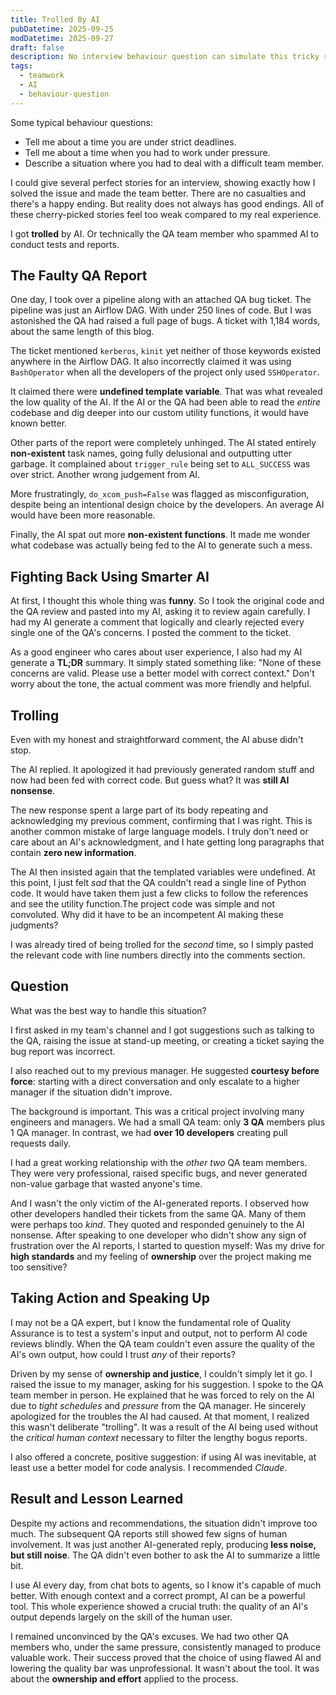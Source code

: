 ```yaml
---
title: Trolled By AI
pubDatetime: 2025-09-25
modDatetime: 2025-09-27
draft: false
description: No interview behaviour question can simulate this tricky real world problem
tags:
  - teamwork
  - AI
  - behaviour-question
---
```


Some typical behaviour questions:

- Tell me about a time you are under strict deadlines.
- Tell me about a time when you had to work under pressure.
- Describe a situation where you had to deal with a difficult team member.

I could give several perfect stories for an interview, showing exactly how I solved the issue and made the team better. There are no casualties and there's a happy ending. But reality does not always has good endings. All of these cherry-picked stories feel too weak compared to my real experience.

I got **trolled** by AI. Or technically the QA team member who spammed AI to conduct tests and reports.

## The Faulty QA Report

One day, I took over a pipeline along with an attached QA bug ticket. The pipeline was just an Airflow DAG. With under 250 lines of code. But I was astonished the QA had raised a full page of bugs. A ticket with 1,184 words, about the same length of this blog.

The ticket mentioned `kerberos`, `kinit` yet neither of those keywords existed anywhere in the Airflow DAG.
It also incorrectly claimed it was using `BashOperator` when all the developers of the project only used `SSHOperator`.

It claimed there were **undefined template variable**. That was what revealed the low quality of the AI. If the AI or the QA had been able to read the _entire_ codebase and dig deeper into our custom utility functions, it would have known better.

Other parts of the report were completely unhinged. The AI stated entirely **non-existent** task names, going fully delusional and outputting utter garbage.
It complained about `trigger_rule` being set to `ALL_SUCCESS` was over strict. Another wrong judgement from AI.

More frustratingly, `do_xcom_push=False` was flagged as misconfiguration, despite being an intentional design choice by the developers. An average AI would have been more reasonable.

Finally, the AI spat out more **non-existent functions**. It made me wonder what codebase was actually being fed to the AI to generate such a mess.

## Fighting Back Using Smarter AI

At first, I thought this whole thing was **funny**. So I took the original code and the QA review and pasted into my AI, asking it to review again carefully. I had my AI generate a comment that logically and clearly rejected every single one of the QA's concerns. I posted the comment to the ticket.

As a good engineer who cares about user experience, I also had my AI generate a **TL;DR** summary. It simply stated something like: "None of these concerns are valid. Please use a better model with correct context." Don't worry about the tone, the actual comment was more friendly and helpful.

## Trolling

Even with my honest and straightforward comment, the AI abuse didn't stop.

The AI replied. It apologized it had previously generated random stuff and now had been fed with correct code.
But guess what? It was **still AI nonsense**.

The new response spent a large part of its body repeating and acknowledging my previous comment, confirming that I was right.
This is another common mistake of large language models. I truly don't need or care about an AI's acknowledgment, and I hate getting long paragraphs that contain **zero new information**.

The AI then insisted again that the templated variables were undefined.
At this point, I just felt _sad_ that the QA couldn't read a single line of Python code. It would have taken them just a few clicks to follow the references and see the utility function.The project code was simple and not convoluted. Why did it have to be an incompetent AI making these judgments?

I was already tired of being trolled for the _second_ time, so I simply pasted the relevant code with line numbers directly into the comments section.

## Question

What was the best way to handle this situation?

I first asked in my team's channel and I got suggestions such as talking to the QA, raising the issue at stand-up meeting, or creating a ticket saying the bug report was incorrect.

I also reached out to my previous manager. He suggested **courtesy before force**: starting with a direct conversation and only escalate to a higher manager if the situation didn't improve.

The background is important. This was a critical project involving many engineers and managers. We had a small QA team: only **3 QA** members plus 1 QA manager. In contrast, we had **over 10 developers** creating pull requests daily.

I had a great working relationship with the _other two_ QA team members. They were very professional, raised specific bugs, and never generated non-value garbage that wasted anyone's time.

And I wasn't the only victim of the AI-generated reports. I observed how other developers handled their tickets from the same QA. Many of them were perhaps too _kind_. They quoted and responded genuinely to the AI nonsense. After speaking to one developer who didn't show any sign of frustration over the AI reports, I started to question myself: Was my drive for **high standards** and my feeling of **ownership** over the project making me too sensitive?

## Taking Action and Speaking Up

I may not be a QA expert, but I know the fundamental role of Quality Assurance is to test a system's input and output, not to perform AI code reviews blindly. When the QA team couldn't even assure the quality of the AI's own output, how could I trust _any_ of their reports?

Driven by my sense of **ownership and justice**, I couldn't simply let it go. I raised the issue to my manager, asking for his suggestion. I spoke to the QA team member in person. He explained that he was forced to rely on the AI due to _tight schedules_ and _pressure_ from the QA manager. He sincerely apologized for the troubles the AI had caused.
At that moment, I realized this wasn't deliberate "trolling". It was a result of the AI being used without the _critical human context_ necessary to filter the lengthy bogus reports.

I also offered a concrete, positive suggestion: if using AI was inevitable, at least use a better model for code analysis. I recommended _Claude_.

## Result and Lesson Learned

Despite my actions and recommendations, the situation didn't improve too much.
The subsequent QA reports still showed few signs of human involvement. It was just another AI-generated reply, producing **less noise, but still noise**. The QA didn't even bother to ask the AI to summarize a little bit.

I use AI every day, from chat bots to agents, so I know it's capable of much better. With enough context and a correct prompt, AI can be a powerful tool. This whole experience showed a crucial truth: the quality of an AI's output depends largely on the skill of the human user.

I remained unconvinced by the QA's excuses. We had two other QA members who, under the same pressure, consistently managed to produce valuable work. Their success proved that the choice of using flawed AI and lowering the quality bar was unprofessional. It wasn't about the tool. It was about the **ownership and effort** applied to the process.
